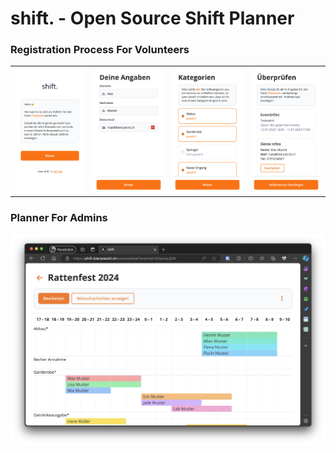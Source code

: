 # shift. - Open Source Shift Planner

### Registration Process For Volunteers

<table style="width: 100%">
<tr>
<td><img src="./assets/registration_1.png"></td>
<td><img src="./assets/registration_2.png"></td>
<td><img src="./assets/registration_3.png"></td>
<td><img src="./assets/registration_4.png"></td>
</tr>
</table>

### Planner For Admins
<img src="./assets/event_planner.png">